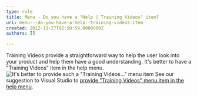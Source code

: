 ```yaml
---
type: rule
title: Menu - Do you have a "Help | Training Videos" item?
uri: menu---do-you-have-a-help--training-videos-item
created: 2012-11-27T02:50:59.0000000Z
authors: []

---
```


Training Videos provide a straightforward way to help the user look into your product and help them have a good understanding. It's better to have a "Training Videos" item in the help menu.
 ![ It's better to provide such a "Training Videos..." menu item](../assets/TrainingVideos.jpg)
See our suggestion to Visual Studio to [provide "Training Videos" menu item in the help menu](http://www.ssw.com.au/ssw/Standards/BetterSoftwareSuggestions/VisualStudio.aspx#TrainingVideos).
